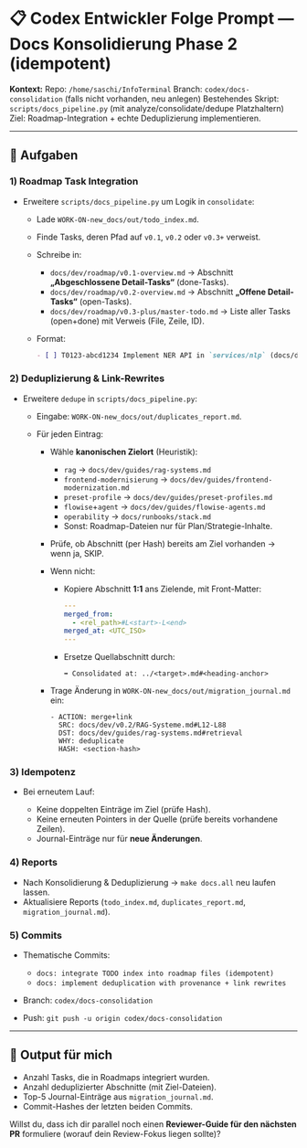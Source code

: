 # 📋 Codex Entwickler Folge Prompt — Docs Konsolidierung Phase 2 (idempotent)

**Kontext:**
Repo: `/home/saschi/InfoTerminal`
Branch: `codex/docs-consolidation` (falls nicht vorhanden, neu anlegen)
Bestehendes Skript: `scripts/docs_pipeline.py` (mit analyze/consolidate/dedupe Platzhaltern)
Ziel: Roadmap-Integration + echte Deduplizierung implementieren.

---

## 🧭 Aufgaben

### 1) Roadmap Task Integration

* Erweitere `scripts/docs_pipeline.py` um Logik in `consolidate`:

  * Lade `WORK-ON-new_docs/out/todo_index.md`.
  * Finde Tasks, deren Pfad auf `v0.1`, `v0.2` oder `v0.3+` verweist.
  * Schreibe in:

    * `docs/dev/roadmap/v0.1-overview.md` → Abschnitt **„Abgeschlossene Detail-Tasks“** (done-Tasks).
    * `docs/dev/roadmap/v0.2-overview.md` → Abschnitt **„Offene Detail-Tasks“** (open-Tasks).
    * `docs/dev/roadmap/v0.3-plus/master-todo.md` → Liste aller Tasks (open+done) mit Verweis (File, Zeile, ID).
  * Format:

    ```markdown
    - [ ] T0123-abcd1234 Implement NER API in `services/nlp` (docs/dev/roadmap/v0.2-to-build.md:14)
    ```

### 2) Deduplizierung & Link-Rewrites

* Erweitere `dedupe` in `scripts/docs_pipeline.py`:

  * Eingabe: `WORK-ON-new_docs/out/duplicates_report.md`.
  * Für jeden Eintrag:

    * Wähle **kanonischen Zielort** (Heuristik):

      * `rag` → `docs/dev/guides/rag-systems.md`
      * `frontend-modernisierung` → `docs/dev/guides/frontend-modernization.md`
      * `preset-profile` → `docs/dev/guides/preset-profiles.md`
      * `flowise`+`agent` → `docs/dev/guides/flowise-agents.md`
      * `operability` → `docs/runbooks/stack.md`
      * Sonst: Roadmap-Dateien nur für Plan/Strategie-Inhalte.
    * Prüfe, ob Abschnitt (per Hash) bereits am Ziel vorhanden → wenn ja, SKIP.
    * Wenn nicht:

      * Kopiere Abschnitt **1:1** ans Zielende, mit Front-Matter:

        ```yaml
        ---
        merged_from:
          - <rel_path>#L<start>-L<end>
        merged_at: <UTC_ISO>
        ---
        ```
      * Ersetze Quellabschnitt durch:

        ```
        ➡ Consolidated at: ../<target>.md#<heading-anchor>
        ```
    * Trage Änderung in `WORK-ON-new_docs/out/migration_journal.md` ein:

      ```
      - ACTION: merge+link
        SRC: docs/dev/v0.2/RAG-Systeme.md#L12-L88
        DST: docs/dev/guides/rag-systems.md#retrieval
        WHY: deduplicate
        HASH: <section-hash>
      ```

### 3) Idempotenz

* Bei erneutem Lauf:

  * Keine doppelten Einträge im Ziel (prüfe Hash).
  * Keine erneuten Pointers in der Quelle (prüfe bereits vorhandene Zeilen).
  * Journal-Einträge nur für **neue Änderungen**.

### 4) Reports

* Nach Konsolidierung & Deduplizierung → `make docs.all` neu laufen lassen.
* Aktualisiere Reports (`todo_index.md`, `duplicates_report.md`, `migration_journal.md`).

### 5) Commits

* Thematische Commits:

  * `docs: integrate TODO index into roadmap files (idempotent)`
  * `docs: implement deduplication with provenance + link rewrites`
* Branch: `codex/docs-consolidation`
* Push: `git push -u origin codex/docs-consolidation`

---

## 🎯 Output für mich

* Anzahl Tasks, die in Roadmaps integriert wurden.
* Anzahl deduplizierter Abschnitte (mit Ziel-Dateien).
* Top-5 Journal-Einträge aus `migration_journal.md`.
* Commit-Hashes der letzten beiden Commits.


Willst du, dass ich dir parallel noch einen **Reviewer-Guide für den nächsten PR** formuliere (worauf dein Review-Fokus liegen sollte)?
